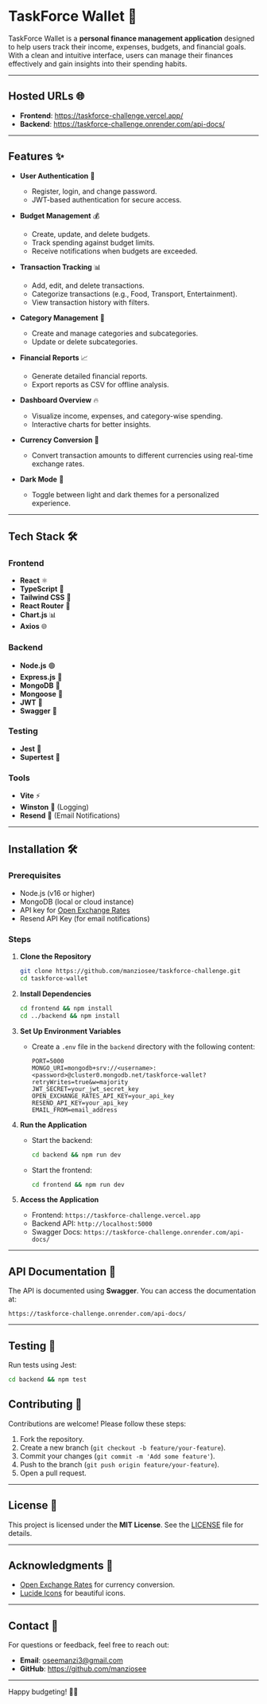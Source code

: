 # TaskForce Wallet 🚀

TaskForce Wallet is a **personal finance management application** designed to help users track their income, expenses, budgets, and financial goals. With a clean and intuitive interface, users can manage their finances effectively and gain insights into their spending habits.

---

## Hosted URLs 🌐
- **Frontend**: https://taskforce-challenge.vercel.app/
- **Backend**: https://taskforce-challenge.onrender.com/api-docs/

---

## Features ✨

- **User Authentication** 🔐
  - Register, login, and change password.
  - JWT-based authentication for secure access.

- **Budget Management** 💰
  - Create, update, and delete budgets.
  - Track spending against budget limits.
  - Receive notifications when budgets are exceeded.

- **Transaction Tracking** 📊
  - Add, edit, and delete transactions.
  - Categorize transactions (e.g., Food, Transport, Entertainment).
  - View transaction history with filters.

- **Category Management** 🔂
  - Create and manage categories and subcategories.
  - Update or delete subcategories.

- **Financial Reports** 📈
  - Generate detailed financial reports.
  - Export reports as CSV for offline analysis.

- **Dashboard Overview** 🔥
  - Visualize income, expenses, and category-wise spending.
  - Interactive charts for better insights.

- **Currency Conversion** 💱
  - Convert transaction amounts to different currencies using real-time exchange rates.

- **Dark Mode** 🌙
  - Toggle between light and dark themes for a personalized experience.

---

## Tech Stack 🛠️

### Frontend
- **React** ⚛️
- **TypeScript** 📘️
- **Tailwind CSS** 🎨
- **React Router** 🔣
- **Chart.js** 📊
- **Axios** 🌐

### Backend
- **Node.js** 🟢
- **Express.js** 🚂
- **MongoDB** 🍃
- **Mongoose** 🐪
- **JWT** 🔑
- **Swagger** 📝

### Testing
- **Jest** 🧪
- **Supertest** 🚀

### Tools
- **Vite** ⚡
- **Winston** 📝 (Logging)
- **Resend** 📧 (Email Notifications)

---

## Installation 🛠️

### Prerequisites
- Node.js (v16 or higher)
- MongoDB (local or cloud instance)
- API key for [Open Exchange Rates](https://openexchangerates.org/)
- Resend API Key (for email notifications)

### Steps
1. **Clone the Repository**
   ```bash
   git clone https://github.com/manziosee/taskforce-challenge.git
   cd taskforce-wallet
   ```

2. **Install Dependencies**
   ```bash
   cd frontend && npm install
   cd ../backend && npm install
   ```

3. **Set Up Environment Variables**
   - Create a `.env` file in the `backend` directory with the following content:
     ```env
     PORT=5000
     MONGO_URI=mongodb+srv://<username>:<password>@cluster0.mongodb.net/taskforce-wallet?retryWrites=true&w=majority
     JWT_SECRET=your_jwt_secret_key
     OPEN_EXCHANGE_RATES_API_KEY=your_api_key
     RESEND_API_KEY=your_api_key
     EMAIL_FROM=email_address
     ```

4. **Run the Application**
   - Start the backend:
     ```bash
     cd backend && npm run dev
     ```
   - Start the frontend:
     ```bash
     cd frontend && npm run dev
     ```

5. **Access the Application**
   - Frontend: `https://taskforce-challenge.vercel.app`
   - Backend API: `http://localhost:5000`
   - Swagger Docs: `https://taskforce-challenge.onrender.com/api-docs/`

---

## API Documentation 📝

The API is documented using **Swagger**. You can access the documentation at:
```
https://taskforce-challenge.onrender.com/api-docs/
```

---

## Testing 🧪

Run tests using Jest:
```bash
cd backend && npm test
```

## Contributing 🤝

Contributions are welcome! Please follow these steps:
1. Fork the repository.
2. Create a new branch (`git checkout -b feature/your-feature`).
3. Commit your changes (`git commit -m 'Add some feature'`).
4. Push to the branch (`git push origin feature/your-feature`).
5. Open a pull request.

---

## License 📜

This project is licensed under the **MIT License**. See the [LICENSE](LICENSE) file for details.

---

## Acknowledgments 🙏

- [Open Exchange Rates](https://openexchangerates.org/) for currency conversion.
- [Lucide Icons](https://lucide.dev/) for beautiful icons.

---

## Contact 📧

For questions or feedback, feel free to reach out:
- **Email**: oseemanzi3@gmail.com
- **GitHub**: https://github.com/manziosee

---

Happy budgeting! 💸✨


